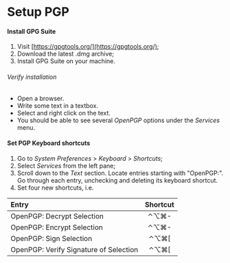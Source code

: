 # Setup PGP

#### Install GPG Suite

1. Visit [https://gpgtools.org/](https://gpgtools.org/);
2. Download the latest .dmg archive;
3. Install GPG Suite on your machine.

###### Verify installation

* Open a browser.
* Write some text in a textbox.
* Select and right click on the text.
* You should be able to see several _OpenPGP_ options under the _Services_ menu.

#### Set PGP Keyboard shortcuts

1. Go to _System Preferences_ > _Keyboard_ > _Shortcuts_;
2. Select _Services_ from the left pane;
3. Scroll down to the _Text_ section. Locate entries starting with "OpenPGP:". Go through each entry, unchecking and deleting its keyboard shortcut.
4. Set four new shortcuts, i.e.

| Entry | Shortcut |
| :------------- |:-------------:|
| OpenPGP: Decrypt Selection | ⌃⌥⌘- |
| OpenPGP: Encrypt Selection | ⌃⌥⌘- |
| OpenPGP: Sign Selection | ⌃⌥⌘[ |
| OpenPGP: Verify Signature of Selection | ⌃⌥⌘[ |
